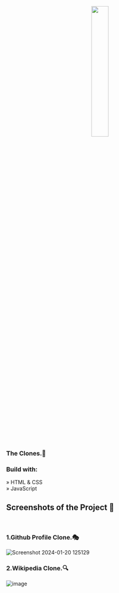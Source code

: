<div align='center'><img style="width:30%" src='https://github.com/Aashishh1/Clone-Projects/assets/118424908/b65f8093-2135-4065-bbc1-c63df11eefc4'/></div>


### The Clones.🚀

<h3>Build with:</h3>

» HTML & CSS <br>
» JavaScript
<br>

<h2>Screenshots of the Project 📸</h2>
<br>

### 1.Github Profile Clone.🎭
![Screenshot 2024-01-20 125129](https://github.com/Aashishh1/Clone-Projects/assets/118424908/b4508304-94cd-4619-82db-409ec6546ab7)

### 2.Wikipedia Clone.🔍
![image](https://github.com/Aashishh1/Clone-Projects/assets/118424908/8c4274e5-d04f-43a5-bb65-e7dff58c3a70)

